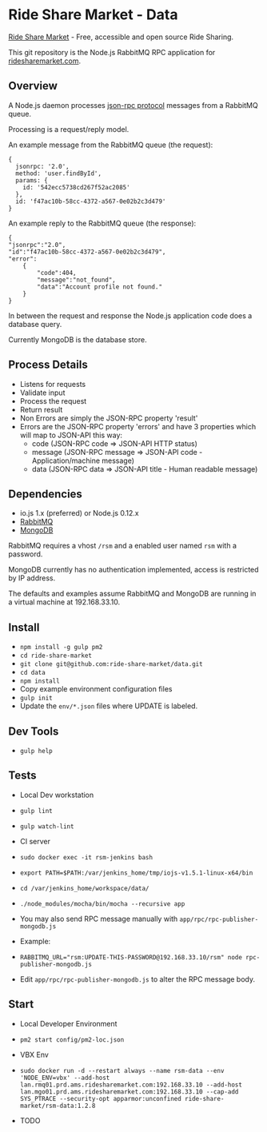 # Ride Share Market - Data

[Ride Share Market](https://ridesharemarket.com) - Free, accessible and open source Ride Sharing.

This git repository is the Node.js RabbitMQ RPC application for [ridesharemarket.com](https://ridesharemarket.com).

## Overview

A Node.js daemon processes [json-rpc protocol](http://json-rpc.org/) messages from a RabbitMQ queue.

Processing is a request/reply model.

An example message from the RabbitMQ queue (the request):

    {
      jsonrpc: '2.0',
      method: 'user.findById',
      params: {
        id: '542ecc5738cd267f52ac2085'
      },
      id: 'f47ac10b-58cc-4372-a567-0e02b2c3d479'
    }

An example reply to the RabbitMQ queue (the response):

    {
    "jsonrpc":"2.0",
    "id":"f47ac10b-58cc-4372-a567-0e02b2c3d479",
    "error":
        {
            "code":404,
            "message":"not_found",
            "data":"Account profile not found."
        }
    }

In between the request and response the Node.js application code does a database query.

Currently MongoDB is the database store.

## Process Details

- Listens for requests
- Validate input
- Process the request
- Return result
- Non Errors are simply the JSON-RPC property 'result'
- Errors are the JSON-RPC property 'errors' and have 3 properties which will map to JSON-API this way:
    - code (JSON-RPC code => JSON-API HTTP status)
    - message (JSON-RPC message => JSON-API code - Application/machine message)
    - data (JSON-RPC data => JSON-API title - Human readable message)

## Dependencies

- io.js 1.x (preferred) or Node.js 0.12.x
- [RabbitMQ](http://www.rabbitmq.com/)
- [MongoDB](https://www.mongodb.org/)

RabbitMQ requires a vhost `/rsm` and a enabled user named `rsm` with a password.

MongoDB currently has no authentication implemented, access is restricted by IP address.

The defaults and examples assume RabbitMQ and MongoDB are running in a virtual machine at 192.168.33.10.

## Install

- `npm install -g gulp pm2`
- `cd ride-share-market`
- `git clone git@github.com:ride-share-market/data.git`
- `cd data`
- `npm install`
- Copy example environment configuration files
- `gulp init`
- Update the `env/*.json` files where UPDATE is labeled.

## Dev Tools

- `gulp help`

## Tests

- Local Dev workstation
- `gulp lint`
- `gulp watch-lint`
- CI server
- `sudo docker exec -it rsm-jenkins bash`
- `export PATH=$PATH:/var/jenkins_home/tmp/iojs-v1.5.1-linux-x64/bin`
- `cd /var/jenkins_home/workspace/data/`
- `./node_modules/mocha/bin/mocha --recursive app`


- You may also send RPC message manually with `app/rpc/rpc-publisher-mongodb.js`
- Example:
- `RABBITMQ_URL="rsm:UPDATE-THIS-PASSWORD@192.168.33.10/rsm" node rpc-publisher-mongodb.js`
- Edit `app/rpc/rpc-publisher-mongodb.js` to alter the RPC message body.

## Start

- Local Developer Environment
- `pm2 start config/pm2-loc.json`

- VBX Env
- `sudo docker run -d --restart always --name rsm-data --env 'NODE_ENV=vbx' --add-host lan.rmq01.prd.ams.ridesharemarket.com:192.168.33.10 --add-host lan.mgo01.prd.ams.ridesharemarket.com:192.168.33.10 --cap-add SYS_PTRACE --security-opt apparmor:unconfined ride-share-market/rsm-data:1.2.8`

- TODO

